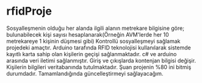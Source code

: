 # rfidProje
Sosyalleşmenin olduğu her alanda ilgili alanın metrekare bilgisine göre; bulunabilecek kişi sayısı hesaplanarak(Örneğin AVM'lerde her 10 metrekareye 1 kişinin düşmesi gibi) 
Kontrollü sosyalleşmeyi sağlamak projedeki amaçtır.
Arduino tarafında RFID teknolojisi kullanılarak sistemde kayıtlı karta sahip olan kişilerin geçişi sağlanmaktadır. c# ve arduino arasında veri iletimi sağlanmıştır.
Giriş ve çıkışlarda kontenjan bilgisi değişir. Kişilerin bilgileri veritabanında tutulmaktadır.
Şuan projenin %80 ini bitmiş durumdadır. Tamamlandığında güncelleştirmeyi sağlayacağım.
